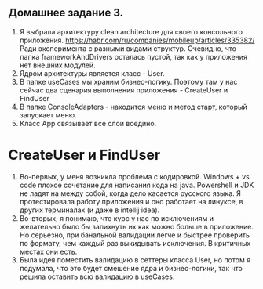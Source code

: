 ## Домашнее задание 3.

1. Я выбрала архитектуру clean architecture для своего консольного приложения. https://habr.com/ru/companies/mobileup/articles/335382/ Ради эксперимента с разными видами структур. Очевидно, что папка frameworkAndDrivers осталась пустой, так как у приложения нет внешних модулей. 
2. Ядром архитектуры является класс - User. 
3. В папке useCases мы храним бизнес-логику. Поэтому там у нас сейчас два сценария выполнения приложения - CreateUser и FindUser
4. В папке ConsoleAdapters - находится меню и метод старт, который запускает меню. 
5. Класс App связывает все слои воедино.

# CreateUser и FindUser
1. Во-первых, у меня возникла проблема с кодировкой. Windows + vs code плохое сочетание для написания кода на java. Powershell и JDK не ладят на между собой, когда дело касается русского языка. Я протестировала работу приложения и оно работает на линуксе, в других терминалах (и даже в intellij idea). 
2. Во-вторых, я понимаю, что курс у нас по исключениям и желательно было бы запихнуть их как можно больше в приложение. Но серьезно, при банальной валидации легче и быстрее проверить по формату, чем каждый раз выкидывать исключения. В критичных местах они есть. 
3. Была идея поместить валидацию в сеттеры класса User, но потом я подумала, что это будет смешение ядра и бизнес-логики, так что решила оставить всю валидацию в useCases.  
